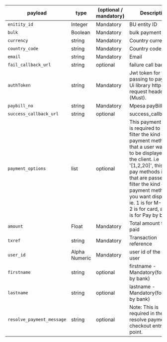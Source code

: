 |  payload |   type| (optional / mandatory) | Description|
|---|---|---|---|
|  `enitity_id` | Integer  |  Mandatory |  BU entity ID |
|  `bulk` |  Boolean |   Mandatory |   bulk payment or not|
|  `currency` | string | Mandatory  |  Country currency|
|  `country_code` | string | Mandatory  |  Country code|
|  `email` | string | Mandatory  |  Email|
|  `fail_callback_url` | string | optional  | failure call back url|
|  `authToken` | string | Mandatory  |  Jwt token for the passing to payment Ui library http request headers. (Must).|
|  `paybill_no` | string | Mandatory  |  Mpesa payBill no.|
|  `success_callback_url` | string | optional  |  success_callback_url|
|  `payment_options` | list | optional  |  This payment option is required to be able filter the kind of payment methods that a user wants it to be displayed to the client. i.e '[1,2,20]', this are pay methods id's that are passed to filter the kind of payment methods you want displayed. ie. 1 is for M-PESA, 2 is for card, and 20 is for Pay by bank.|
|  `amount` | Float | Mandatory  |  Total amount to be paid |
|  `txref` | string | Mandatory  |  Transaction reference|
|  `user_id` | Alpha Numeric | Mandatory  |  user id of the current user|
|  `firstname` | string | optional |  firstname - Mandatory(for pay by bank) |
|  `lastname` | string | optional   |  lastname - Mandatory(for pay by bank)|
|  `resolve_payment_message` | string | optional  |  Note: This is required in the resolve payment checkout entry point.|



